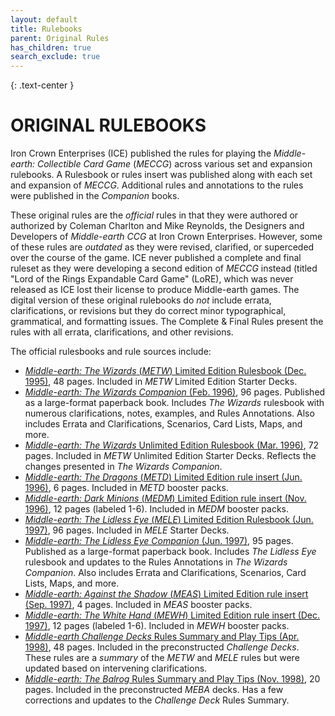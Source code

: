 ```yaml
---
layout: default
title: Rulebooks
parent: Original Rules
has_children: true
search_exclude: true
---
```


{: .text-center }
# ORIGINAL RULEBOOKS

Iron Crown Enterprises (ICE) published the rules for playing the _Middle-earth: Collectible Card Game_ (_MECCG_) across various set and expansion rulebooks. A Rulesbook or rules insert was published along with each set and expansion of _MECCG_. Additional rules and annotations to the rules were published in the _Companion_ books. 

These original rules are the _official_ rules in that they were authored or authorized by Coleman Charlton and Mike Reynolds, the Designers and Developers of _Middle-earth CCG_ at Iron Crown Enterprises. However, some of these rules are _outdated_ as they were revised, clarified, or superceded over the course of the game. ICE never published a complete and final ruleset as they were developing a second edition of _MECCG_ instead (titled "Lord of the Rings Expandable Card Game" (LoRE), which was never released as ICE lost their license to produce Middle-earth games. The digital version of these original rulebooks do _not_ include errata, clarifications, or revisions but they do correct minor typographical, grammatical, and formatting issues. The Complete & Final Rules present the rules with all errata, clarifications, and other revisions.

The official rulesbooks and rule sources include:

 - [_Middle-earth: The Wizards_ (_METW_) Limited Edition Rulesbook (Dec. 1995)](the-wizards-limited.md), 48 pages. Included in _METW_ Limited Edition Starter Decks.
 - [_Middle-earth: The Wizards Companion_ (Feb. 1996)](wizards-companion-rules.md), 96 pages. Published as a large-format paperback book. Includes _The Wizards_ rulesbook with numerous clarifications, notes, examples, and Rules Annotations. Also includes Errata and Clarifications, Scenarios, Card Lists, Maps, and more. 
 - [_Middle-earth: The Wizards_ Unlimited Edition Rulesbook (Mar. 1996)](the-wizards-unlimited.md), 72 pages. Included in _METW_ Unlimited Edition Starter Decks. Reflects the changes presented in _The Wizards Companion_.
 - [_Middle-earth: The Dragons_ (_METD_) Limited Edition rule insert (Jun. 1996)](the-dragons.md), 6 pages. Included in _METD_ booster packs.
 - [_Middle-earth: Dark Minions_ (_MEDM_) Limited Edition rule insert (Nov. 1996)](dark-minions.md), 12 pages (labeled 1-6). Included in _MEDM_ booster packs.
 - [_Middle-earth: The Lidless Eye_ (_MELE_) Limited Edition Rulesbook (Jun. 1997)](the-lidless-eye.md), 96 pages. Included in _MELE_ Starter Decks.
 - [_Middle-earth: The Lidless Eye Companion_ (Jun. 1997)](the-lidless-eye-companion-rules.md), 95 pages. Published as a large-format paperback book. Includes _The Lidless Eye_ rulesbook and updates to the Rules Annotations in _The Wizards Companion_. Also includes Errata and Clarifications, Scenarios, Card Lists, Maps, and more. 
 - [_Middle-earth: Against the Shadow_ (_MEAS_) Limited Edition rule insert (Sep. 1997)](against-the-shadow.md), 4 pages. Included in _MEAS_ booster packs.
 - [_Middle-earth: The White Hand_ (_MEWH_) Limited Edition rule insert (Dec. 1997)](the-white-hand.md), 12 pages (labeled 1-6). Included in _MEWH_ booster packs.
 - [_Middle-earth Challenge Decks_ Rules Summary and Play Tips (Apr. 1998)](challenge-decks.md), 48 pages. Included in the preconstructed _Challenge Decks_. These rules are a _summary_ of the _METW_ and _MELE_ rules but were updated based on intervening clarifications.
 - [_Middle-earth: The Balrog_ Rules Summary and Play Tips (Nov. 1998)](the-balrog.md), 20 pages. Included in the preconstructed _MEBA_ decks. Has a few corrections and updates to the _Challenge Deck_ Rules Summary.
